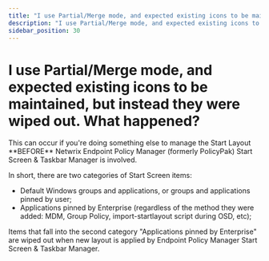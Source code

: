 ```yaml
---
title: "I use Partial/Merge mode, and expected existing icons to be maintained, but instead they were wiped out. What happened?"
description: "I use Partial/Merge mode, and expected existing icons to be maintained, but instead they were wiped out. What happened?"
sidebar_position: 30
---
```


# I use Partial/Merge mode, and expected existing icons to be maintained, but instead they were wiped out. What happened?

This can occur if you're doing something else to manage the Start Layout \*\*BEFORE\*\* Netwrix
Endpoint Policy Manager (formerly PolicyPak) Start Screen & Taskbar Manager is involved.

In short, there are two categories of Start Screen items:

- Default Windows groups and applications, or groups and applications pinned by user;
- Applications pinned by Enterprise (regardless of the method they were added: MDM, Group Policy,
  import-startlayout script during OSD, etc);

Items that fall into the second category "Applications pinned by Enterprise" are wiped out when new
layout is applied by Endpoint Policy Manager Start Screen & Taskbar Manager.
